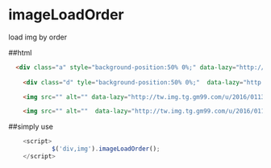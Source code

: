 # imageLoadOrder

load img by order

##html
```html
  <div class="a" style="background-position:50% 0%;" data-lazy="http://tw.img.tg.gm99.com/u/2016/0121/21102327rix5B.jpg"></div>
	
	<div class="d" tyle="background-position:50% 0%;"  data-lazy="http://tw.img.tg.gm99.com/u/2016/0121/211053264uVDq.jpg"></div>

	<img src="" alt="" data-lazy="http://tw.img.tg.gm99.com/u/2016/0113/13152755UhpMT.jpg">

	<img src="" alt=""  data-lazy="http://tw.img.tg.gm99.com/u/2016/0113/13162229YLYuh.jpg">
```

##simply use
```javascript
  	<script>
			$('div,img').imageLoadOrder();
	</script>
```
